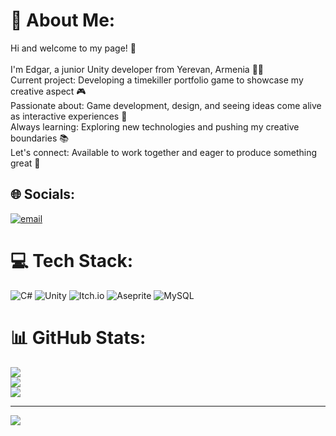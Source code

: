 # 💫 About Me:
Hi and welcome to my page! 👋<br><br>I'm Edgar, a junior Unity developer from Yerevan, Armenia 👨‍💻<br>Current project: Developing a timekiller portfolio game to showcase my creative aspect 🎮<br>Passionate about: Game development, design, and seeing ideas come alive as interactive experiences 🎨<br>Always learning: Exploring new technologies and pushing my creative boundaries 📚<br>Let's connect: Available to work together and eager to produce something great 🤝


## 🌐 Socials:
[![email](https://img.shields.io/badge/Email-D14836?logo=gmail&logoColor=white)](mailto:gazaryanedgar64@gmail.com) 

# 💻 Tech Stack:
![C#](https://img.shields.io/badge/c%23-%23239120.svg?style=for-the-badge&logo=csharp&logoColor=white) ![Unity](https://img.shields.io/badge/unity-%23000000.svg?style=for-the-badge&logo=unity&logoColor=white) ![Itch.io](https://img.shields.io/badge/Itch-%23FF0B34.svg?style=for-the-badge&logo=Itch.io&logoColor=white) ![Aseprite](https://img.shields.io/badge/Aseprite-FFFFFF?style=for-the-badge&logo=Aseprite&logoColor=#7D929E) ![MySQL](https://img.shields.io/badge/mysql-4479A1.svg?style=for-the-badge&logo=mysql&logoColor=white)
# 📊 GitHub Stats:
![](https://github-readme-stats.vercel.app/api?username=AverageGD&theme=discord_old_blurple&hide_border=false&include_all_commits=true&count_private=false)<br/>
![](https://nirzak-streak-stats.vercel.app/?user=AverageGD&theme=discord_old_blurple&hide_border=false)<br/>
![](https://github-readme-stats.vercel.app/api/top-langs/?username=AverageGD&theme=discord_old_blurple&hide_border=false&include_all_commits=true&count_private=false&layout=compact)

---
[![](https://visitcount.itsvg.in/api?id=AverageGD&icon=0&color=0)](https://visitcount.itsvg.in)

<!-- Proudly created with GPRM ( https://gprm.itsvg.in ) -->

